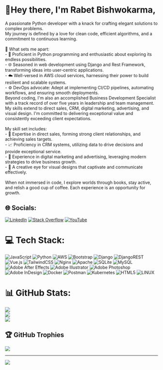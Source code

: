 # 👋Hey there, I'm Rabet Bishwokarma,

A passionate Python developer with a knack for crafting elegant solutions to complex problems. <br>My journey is defined by a love for clean code, efficient algorithms, and a commitment to continuous learning.<br><br>🚀 What sets me apart:<br>- 🐍 Proficient in Python programming and enthusiastic about exploring its endless possibilities.<br>- 🌐 Seasoned in web development using Django and Rest Framework, transforming ideas into user-centric applications.<br>- ☁️ Well-versed in AWS cloud services, harnessing their power to build resilient and scalable systems.<br>- ⚙️ DevOps advocate: Adept at implementing CI/CD pipelines, automating workflows, and ensuring smooth deployments.<br>Beyond coding, I'm also an accomplished Business Development Specialist with a track record of over five years in leadership and team management. My skills extend to direct sales, CRM, digital marketing, advertising, and visual design. I'm committed to delivering exceptional value and consistently exceeding client expectations.<br><br>My skill set includes:<br>- 💎 Expertise in direct sales, forming strong client relationships, and achieving sales targets.<br>- 📈 Proficiency in CRM systems, utilizing data to drive decisions and provide exceptional service.<br>- 📣 Experience in digital marketing and advertising, leveraging modern strategies to drive business growth.<br>- 🎨 A creative eye for visual designs that captivate and communicate effectively.<br><br>When not immersed in code, I explore worlds through books, stay active, <br>and relish a good cup of coffee. Each experience is an opportunity for growth.


## 🌐 Socials:
[![LinkedIn](https://img.shields.io/badge/LinkedIn-%230077B5.svg?logo=linkedin&logoColor=white)](https://linkedin.com/in/rabet-b-740860185) [![Stack Overflow](https://img.shields.io/badge/-Stackoverflow-FE7A16?logo=stack-overflow&logoColor=white)](https://stackoverflow.com/users/rabetbishwokarma) [![YouTube](https://img.shields.io/badge/YouTube-%23FF0000.svg?logo=YouTube&logoColor=white)](https://youtube.com/@gurkhastream) 

# 💻 Tech Stack:
![JavaScript](https://img.shields.io/badge/javascript-%23323330.svg?style=for-the-badge&logo=javascript&logoColor=%23F7DF1E) ![Python](https://img.shields.io/badge/python-3670A0?style=for-the-badge&logo=python&logoColor=ffdd54) ![AWS](https://img.shields.io/badge/AWS-%23FF9900.svg?style=for-the-badge&logo=amazon-aws&logoColor=white) ![Bootstrap](https://img.shields.io/badge/bootstrap-%23563D7C.svg?style=for-the-badge&logo=bootstrap&logoColor=white) ![Django](https://img.shields.io/badge/django-%23092E20.svg?style=for-the-badge&logo=django&logoColor=white) ![DjangoREST](https://img.shields.io/badge/DJANGO-REST-ff1709?style=for-the-badge&logo=django&logoColor=white&color=ff1709&labelColor=gray) ![Vue.js](https://img.shields.io/badge/vuejs-%2335495e.svg?style=for-the-badge&logo=vuedotjs&logoColor=%234FC08D) ![TailwindCSS](https://img.shields.io/badge/tailwindcss-%2338B2AC.svg?style=for-the-badge&logo=tailwind-css&logoColor=white) ![Nginx](https://img.shields.io/badge/nginx-%23009639.svg?style=for-the-badge&logo=nginx&logoColor=white) ![Apache](https://img.shields.io/badge/apache-%23D42029.svg?style=for-the-badge&logo=apache&logoColor=white) ![SQLite](https://img.shields.io/badge/sqlite-%2307405e.svg?style=for-the-badge&logo=sqlite&logoColor=white) ![MySQL](https://img.shields.io/badge/mysql-%2300f.svg?style=for-the-badge&logo=mysql&logoColor=white) ![Adobe After Effects](https://img.shields.io/badge/Adobe%20After%20Effects-9999FF.svg?style=for-the-badge&logo=Adobe%20After%20Effects&logoColor=white) ![Adobe Illustrator](https://img.shields.io/badge/adobeillustrator-%23FF9A00.svg?style=for-the-badge&logo=adobeillustrator&logoColor=white) ![Adobe Photoshop](https://img.shields.io/badge/adobephotoshop-%2331A8FF.svg?style=for-the-badge&logo=adobephotoshop&logoColor=white) ![Adobe InDesign](https://img.shields.io/badge/Adobe%20InDesign-49021F?style=for-the-badge&logo=adobeindesign&logoColor=white) ![Docker](https://img.shields.io/badge/docker-%230db7ed.svg?style=for-the-badge&logo=docker&logoColor=white) ![Postman](https://img.shields.io/badge/Postman-FF6C37?style=for-the-badge&logo=postman&logoColor=white) ![Kubernetes](https://img.shields.io/badge/kubernetes-%23326ce5.svg?style=for-the-badge&logo=kubernetes&logoColor=white) ![HTML5](https://img.shields.io/badge/html5-%23E34F26.svg?style=for-the-badge&logo=html5&logoColor=white) ![LINUX](https://img.shields.io/badge/Linux-FCC624?style=for-the-badge&logo=linux&logoColor=black)
# 📊 GitHub Stats:
![](https://github-readme-stats.vercel.app/api?username=rabetbishwokarma&theme=react&hide_border=true&include_all_commits=true&count_private=false)<br/>
![](https://github-readme-streak-stats.herokuapp.com/?user=rabetbishwokarma&theme=react&hide_border=true)<br/>
![](https://github-readme-stats.vercel.app/api/top-langs/?username=rabetbishwokarma&theme=react&hide_border=true&include_all_commits=true&count_private=false&layout=compact)

## 🏆 GitHub Trophies
![](https://github-profile-trophy.vercel.app/?username=rabetbishwokarma&theme=darkhub&no-frame=true&no-bg=true&margin-w=4)

---
[![](https://visitcount.itsvg.in/api?id=rabetbishwokarma&icon=0&color=9)](https://visitcount.itsvg.in)

